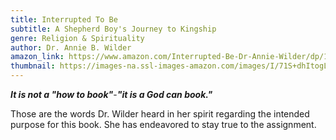 ```yaml
---
title: Interrupted To Be
subtitle: A Shepherd Boy's Journey to Kingship
genre: Religion & Spirituality
author: Dr. Annie B. Wilder
amazon_link: https://www.amazon.com/Interrupted-Be-Dr-Annie-Wilder/dp/1648953700/ref=tmm_pap_swatch_0?_encoding=UTF8&qid=1642670396&sr=8-1
thumbnail: https://images-na.ssl-images-amazon.com/images/I/71S+dhItogL.jpg
---
```

***It is not a "how to book"***-***"it is a God can book."***

Those are the words Dr. Wilder heard in her spirit regarding the intended purpose for this book. She has endeavored to stay true to the assignment.